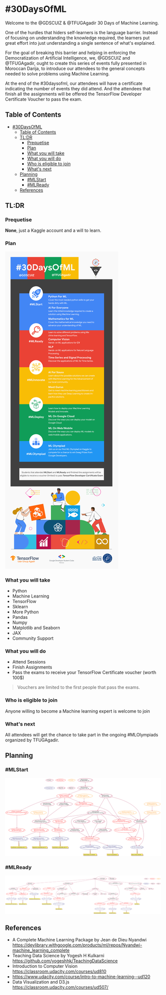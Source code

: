 # #30DaysOfML

Welcome to the @GDSCUIZ & @TFUGAgadir 30 Days of Machine Learning.

One of the hurdles that hiders self-learners is the language barrier. Instead of focusing on understanding the knowledge required, the learners put great effort into just understanding a single sentence of what's explained.

For the goal of breaking this barrier and helping in enforcing the Democratization of Artificial Intelligence, we, @GDSCUIZ and @TFUGAgadir, ought to create this series of events fully presented in Moroccan Darija, to introduce our attendees to the general concepts needed to solve problems using Machine Learning.

At the end of the #30daysofml, our attendees will have a certificate indicating the number of events they did attend. And the attendees that finish all the assignments will be offered the TensorFlow Developer Certificate Voucher to pass the exam.

## Table of Contents
- [#30DaysOfML](#30daysofml)
  - [Table of Contents](#table-of-contents)
  - [TL:DR](#tldr)
    - [Prequetise](#prequetise)
    - [Plan](#plan)
    - [What you will take](#what-you-will-take)
    - [What you will do](#what-you-will-do)
    - [Who is eligible to join](#who-is-eligible-to-join)
    - [What's next](#whats-next)
  - [Planning](#planning)
    - [#MLStart](#mlstart)
    - [#MLReady](#mlready)
  - [References](#references)


## TL:DR

### Prequetise

**None**, just a Kaggle account and a will to learn.

### Plan

![30daysofml](out/30DaysOFML_Sol_chal.png)

### What you will take

- Python
- Machine Learning
- TensorFlow
- Sklearn
- More Python
 - Pandas
 - Numpy
 - Matplotlib and Seaborn
 - JAX
- Community Support

### What you will do
- Attend Sessions
- Finish Assignments
- Pass the exams to receive your TensorFlow Certificate voucher (worth 100$) 

> Vouchers are limited to the first people that pass the exams.

### Who is eligible to join
Anyone willing to become a Machine learning expert is welcome to join

### What's next

All attendees will get the chance to take part in the ongoing #MLOlympiads organized by TFUGAgadir.

## Planning

### #MLStart
![mlstart](out/mlstart/MLStart.svg)

### #MLReady
![mlstart](out/mlready_roadmap/MLReady.svg)



## References
- A Complete Machine Learning Package by Jean de Dieu Nyandwi https://devlibrary.withgoogle.com/products/ml/repos/Nyandwi-machine_learning_complete
- Teaching Data Science by Yogesh H Kulkarni https://github.com/yogeshhk/TeachingDataScience
- Introduction to Computer Vision https://classroom.udacity.com/courses/ud810
- https://www.udacity.com/course/intro-to-machine-learning--ud120
- Data Visualization and D3.js https://classroom.udacity.com/courses/ud507/
